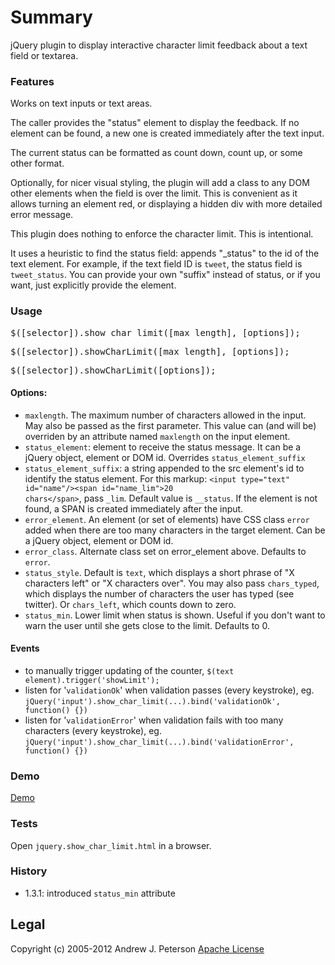 # Summary

jQuery plugin to display interactive character limit feedback about a text field or textarea.


### Features

Works on text inputs or text areas.

The caller provides the "status" element to display the feedback. If no element can be found,
a new one is created immediately after the text input.

The current status can be formatted as count down, count up, or some other format.

Optionally, for nicer visual styling, the plugin will add a class to any DOM other elements when the field is over the limit. This is convenient as it allows turning an element red, or displaying a hidden div with more detailed error message.

This plugin does nothing to enforce the character limit. This is intentional.

It uses a heuristic to find the status field: appends "_status" to the id of the
text element. For example, if the text field ID is <code>tweet</code>, the status field is <code>tweet_status</code>. You can provide your own "suffix" instead of status, or if you want,
just explicitly provide the element.

### Usage

<pre>$([selector]).show_char_limit([max_length], [options]);</pre>
<pre>$([selector]).showCharLimit([max_length], [options]);</pre>
<pre>$([selector]).showCharLimit([options]);</pre>

#### Options:

* <code>maxlength</code>. The maximum number of characters allowed in the input. May also be passed as the first parameter. 
  This value can (and will be) overriden by an attribute named <code>maxlength</code> on the input element.
* <code>status_element</code>: element to receive the status message. It can be a jQuery object, element or DOM id. Overrides <code>status_element_suffix</code>
* <code>status_element_suffix</code>: a string appended to the src element's id to identify the status element. For this markup: <code>&lt;input type="text" id="name"/&gt;&lt;span id="name_lim"&gt;20 chars&lt;/span&gt;</code>, pass <code>_lim</code>. Default value is <code>__status</code>. If the element is not found, a SPAN is created immediately after the input.
* <code>error_element</code>. An element (or set of elements) have CSS class <code>error</code> added when there are too many characters in the target element. Can be a jQuery object, element or DOM id.
* <code>error_class</code>. Alternate class set on error_element above. Defaults to <code>error</code>.
* <code>status_style</code>. Default is <code>text</code>, which displays a short phrase of "X characters left" or "X characters over". You may also pass <code>chars_typed</code>, which displays the number of characters the user has typed (see twitter). Or <code>chars_left</code>, which counts down to zero.
* <code>status_min</code>. Lower limit when status is shown. Useful if you don't want to warn the user until she gets close to the limit. Defaults to 0.


#### Events

* to manually trigger updating of the counter, <code>$(text element).trigger('showLimit');</code>
* listen for '<code>validationOk</code>' when validation passes (every keystroke), eg.
  <code>jQuery('input').show_char_limit(...).bind('validationOk', function() {})</code>
* listen for '<code>validationError</code>' when validation fails with too many characters (every keystroke), eg.
  <code>jQuery('input').show_char_limit(...).bind('validationError', function() {})</code>

### Demo

[Demo](http://www.ndpsoftware.com/show_char_limit.php)


### Tests

Open `jquery.show_char_limit.html` in a browser.


### History
* 1.3.1: introduced `status_min` attribute

## Legal

Copyright (c) 2005-2012 Andrew J. Peterson
[Apache License](https://github.com/ndp/show_char_limit/raw/master/LICENSE)

